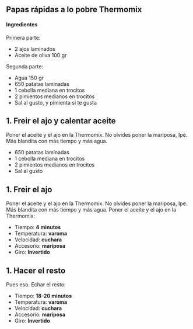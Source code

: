 ## Papas rápidas a lo pobre Thermomix

#### Ingredientes

Primera parte: 
* 2 ajos laminados
* Aceite de oliva 100 gr

Segunda parte:
* Agua 150 gr
* 650 patatas laminadas
* 1 cebolla mediana en trocitos
* 2 pimientos medianos en trocitos
* Sal al gusto, y pimienta si te gusta

## 1. Freir el ajo y calentar aceite

Poner el aceite y el ajo en la Thermomix. No olvides poner la mariposa, Ipe. Más blandita con más tiempo y más agua.
* 650 patatas laminadas
* 1 cebolla mediana en trocitos
* 2 pimientos medianos en trocitos
* Sal al gusto

## 1. Freir el ajo

Poner el aceite y el ajo en la Thermomix. No olvides poner la mariposa, Ipe. Más blandita con más tiempo y más agua.
Poner el aceite y el ajo en la Thermomix: 

* Tiempo: **4 minutos** 
* Temperatura: **varoma**
* Velocidad: **cuchara**
* Accesorio: **mariposa**
* Giro: **Invertido**

## 1. Hacer el resto

Pues eso. Echar el resto:

* Tiempo: **18-20 minutos** 
* Temperatura: **varoma**
* Velocidad: **cuchara**
* Accesorio: **mariposa**
* Giro: **Invertido**
